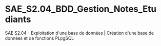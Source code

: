 # SAE_S2.04_BDD_Gestion_Notes_Etudiants
SAE S2.04 - Exploitation d'une base de données | Création d'une base de données et de fonctions PLpgSQL

